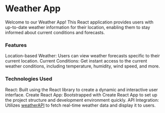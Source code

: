 # Weather App

Welcome to our Weather App! This React application provides users with up-to-date weather information for their location, enabling them to stay informed about current conditions and forecasts.

### Features
Location-based Weather: Users can view weather forecasts specific to their current location.
Current Conditions: Get instant access to the current weather conditions, including temperature, humidity, wind speed, and more.

### Technologies Used
React: Built using the React library to create a dynamic and interactive user interface.
Create React App: Bootstrapped with Create React App to set up the project structure and development environment quickly.
API Integration: Utilizes [weatherAPI](https://www.weatherapi.com/) to fetch real-time weather data and display it to users.